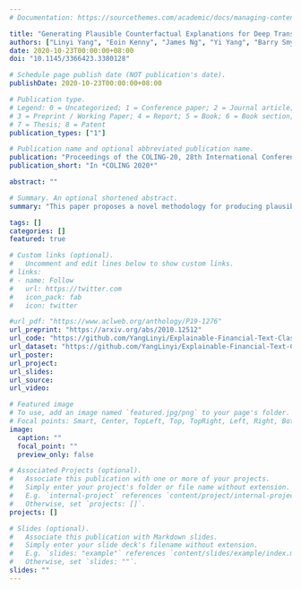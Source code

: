 ```yaml
---
# Documentation: https://sourcethemes.com/academic/docs/managing-content/

title: "Generating Plausible Counterfactual Explanations for Deep Transformers in Financial Text Classification"
authors: ["Linyi Yang", "Eoin Kenny", "James Ng", "Yi Yang", "Barry Smyth", "Ruihai Dong"]
date: 2020-10-23T00:00:00+08:00
doi: "10.1145/3366423.3380128"

# Schedule page publish date (NOT publication's date).
publishDate: 2020-10-23T00:00:00+08:00

# Publication type.
# Legend: 0 = Uncategorized; 1 = Conference paper; 2 = Journal article;
# 3 = Preprint / Working Paper; 4 = Report; 5 = Book; 6 = Book section;
# 7 = Thesis; 8 = Patent
publication_types: ["1"]

# Publication name and optional abbreviated publication name.
publication: "Proceedings of the COLING-20, 28th International Conference on Computational Linguistics"
publication_short: "In *COLING 2020*"

abstract: ""

# Summary. An optional shortened abstract.
summary: "This paper proposes a novel methodology for producing plausible counterfactual explanations, whilst exploring the regularization benefits of adversarial training on language models in the domain of FinTech. Exhaustive quantitative experiments demonstrate that not only does this approach improve the model accuracy when compared to the current state-of-the-art and human performance, but it also generates counterfactual explanations which are significantly more plausible based on human trials. "

tags: []
categories: []
featured: true

# Custom links (optional).
#   Uncomment and edit lines below to show custom links.
# links:
# - name: Follow
#   url: https://twitter.com
#   icon_pack: fab
#   icon: twitter

#url_pdf: "https://www.aclweb.org/anthology/P19-1276"
url_preprint: "https://arxiv.org/abs/2010.12512"
url_code: "https://github.com/YangLinyi/Explainable-Financial-Text-Classification"
url_dataset: "https://github.com/YangLinyi/Explainable-Financial-Text-Classification"
url_poster:
url_project:
url_slides: 
url_source:
url_video:

# Featured image
# To use, add an image named `featured.jpg/png` to your page's folder. 
# Focal points: Smart, Center, TopLeft, Top, TopRight, Left, Right, BottomLeft, Bottom, BottomRight.
image:
  caption: ""
  focal_point: ""
  preview_only: false

# Associated Projects (optional).
#   Associate this publication with one or more of your projects.
#   Simply enter your project's folder or file name without extension.
#   E.g. `internal-project` references `content/project/internal-project/index.md`.
#   Otherwise, set `projects: []`.
projects: []

# Slides (optional).
#   Associate this publication with Markdown slides.
#   Simply enter your slide deck's filename without extension.
#   E.g. `slides: "example"` references `content/slides/example/index.md`.
#   Otherwise, set `slides: ""`.
slides: ""
---
```

